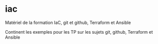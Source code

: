 # iac
Matériel de la formation IaC, git et github, Terraform et Ansible

Continent les exemples pour les TP sur les sujets git, github, Terraform et Ansible
